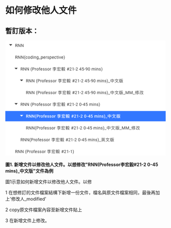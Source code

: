 # 如何修改他人文件

## 暫訂版本：

![](/assets/how_adding_figure_GB.png)

**圖1. 新增文件以修改他人文件。以想修改"RNN\(Professor李宏毅\#21-2 0-45 mins\)\_中文版"文件為例**

圖1示意如何新增文件以修改他人文件。以修

1 在想修訂的文件檔案結構下新增一份文件，檔名與原文件檔案相同，最後再加上'修改人\_modified'

2 copy原文件檔案內容至新增文件貼上

3 在新增文件上修改。

